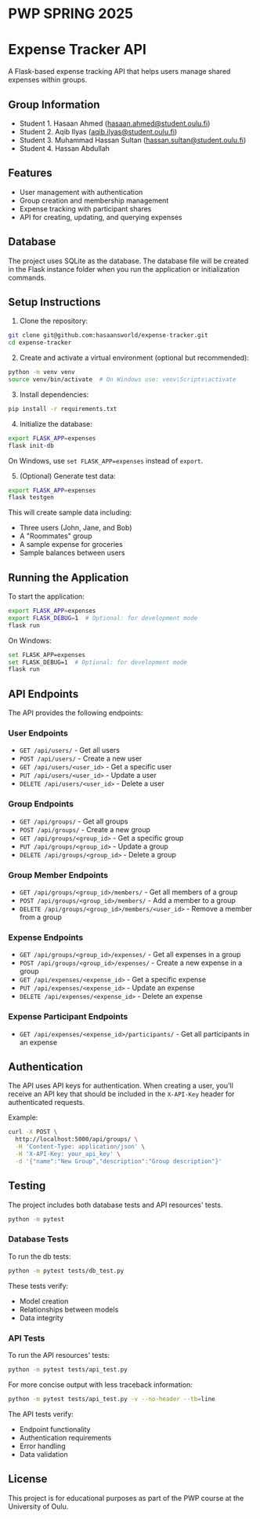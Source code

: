 # PWP SPRING 2025

# Expense Tracker API

A Flask-based expense tracking API that helps users manage shared expenses within groups.

## Group Information

- Student 1. Hasaan Ahmed (hasaan.ahmed@student.oulu.fi)
- Student 2. Aqib Ilyas (aqib.ilyas@student.oulu.fi)
- Student 3. Muhammad Hassan Sultan (hassan.sultan@student.oulu.fi)
- Student 4. Hassan Abdullah

## Features

- User management with authentication
- Group creation and membership management
- Expense tracking with participant shares
- API for creating, updating, and querying expenses

## Database

The project uses SQLite as the database. The database file will be created in the Flask instance folder when you run the application or initialization commands.

## Setup Instructions

1. Clone the repository:

```bash
git clone git@github.com:hasaansworld/expense-tracker.git
cd expense-tracker
```

2. Create and activate a virtual environment (optional but recommended):

```bash
python -m venv venv
source venv/bin/activate  # On Windows use: venv\Scripts\activate
```

3. Install dependencies:

```bash
pip install -r requirements.txt
```

4. Initialize the database:

```bash
export FLASK_APP=expenses
flask init-db
```

On Windows, use `set FLASK_APP=expenses` instead of `export`.

5. (Optional) Generate test data:

```bash
export FLASK_APP=expenses
flask testgen
```

This will create sample data including:

- Three users (John, Jane, and Bob)
- A "Roommates" group
- A sample expense for groceries
- Sample balances between users

## Running the Application

To start the application:

```bash
export FLASK_APP=expenses
export FLASK_DEBUG=1  # Optional: for development mode
flask run
```

On Windows:

```bash
set FLASK_APP=expenses
set FLASK_DEBUG=1  # Optional: for development mode
flask run
```

## API Endpoints

The API provides the following endpoints:

### User Endpoints

- `GET /api/users/` - Get all users
- `POST /api/users/` - Create a new user
- `GET /api/users/<user_id>` - Get a specific user
- `PUT /api/users/<user_id>` - Update a user
- `DELETE /api/users/<user_id>` - Delete a user

### Group Endpoints

- `GET /api/groups/` - Get all groups
- `POST /api/groups/` - Create a new group
- `GET /api/groups/<group_id>` - Get a specific group
- `PUT /api/groups/<group_id>` - Update a group
- `DELETE /api/groups/<group_id>` - Delete a group

### Group Member Endpoints

- `GET /api/groups/<group_id>/members/` - Get all members of a group
- `POST /api/groups/<group_id>/members/` - Add a member to a group
- `DELETE /api/groups/<group_id>/members/<user_id>` - Remove a member from a group

### Expense Endpoints

- `GET /api/groups/<group_id>/expenses/` - Get all expenses in a group
- `POST /api/groups/<group_id>/expenses/` - Create a new expense in a group
- `GET /api/expenses/<expense_id>` - Get a specific expense
- `PUT /api/expenses/<expense_id>` - Update an expense
- `DELETE /api/expenses/<expense_id>` - Delete an expense

### Expense Participant Endpoints

- `GET /api/expenses/<expense_id>/participants/` - Get all participants in an expense

## Authentication

The API uses API keys for authentication. When creating a user, you'll receive an API key that should be included in the `X-API-Key` header for authenticated requests.

Example:

```bash
curl -X POST \
  http://localhost:5000/api/groups/ \
  -H 'Content-Type: application/json' \
  -H 'X-API-Key: your_api_key' \
  -d '{"name":"New Group","description":"Group description"}'
```

## Testing

The project includes both database tests and API resources' tests.

```bash
python -m pytest
```

### Database Tests

To run the db tests:

```bash
python -m pytest tests/db_test.py
```

These tests verify:

- Model creation
- Relationships between models
- Data integrity

### API Tests

To run the API resources' tests:

```bash
python -m pytest tests/api_test.py
```

For more concise output with less traceback information:

```bash
python -m pytest tests/api_test.py -v --no-header --tb=line
```

The API tests verify:

- Endpoint functionality
- Authentication requirements
- Error handling
- Data validation

## License

This project is for educational purposes as part of the PWP course at the University of Oulu.
